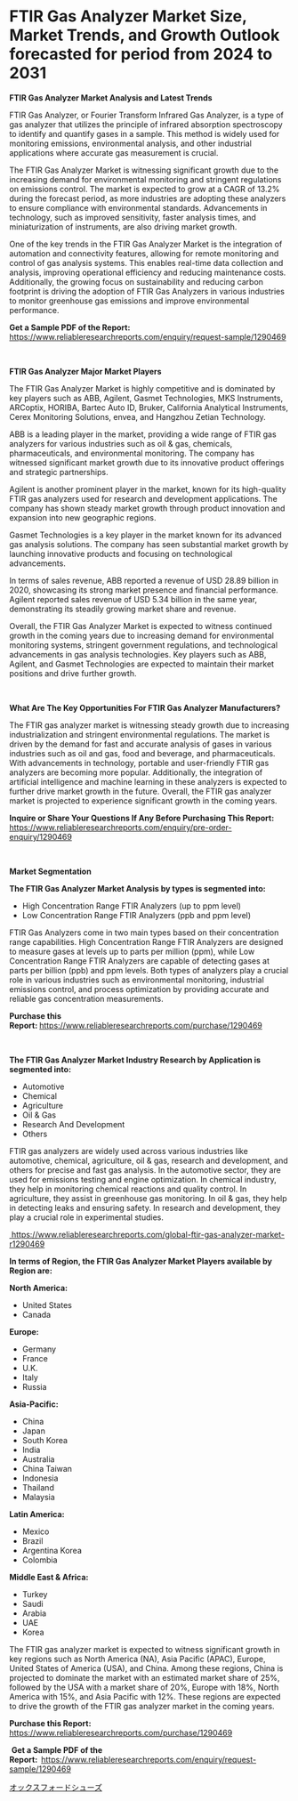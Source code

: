 <p><h1>FTIR Gas Analyzer Market Size, Market Trends, and Growth Outlook forecasted for period from 2024 to 2031</h1></p><p><strong>FTIR Gas Analyzer Market Analysis and Latest Trends</strong></p>
<p><p>FTIR Gas Analyzer, or Fourier Transform Infrared Gas Analyzer, is a type of gas analyzer that utilizes the principle of infrared absorption spectroscopy to identify and quantify gases in a sample. This method is widely used for monitoring emissions, environmental analysis, and other industrial applications where accurate gas measurement is crucial.</p><p>The FTIR Gas Analyzer Market is witnessing significant growth due to the increasing demand for environmental monitoring and stringent regulations on emissions control. The market is expected to grow at a CAGR of 13.2% during the forecast period, as more industries are adopting these analyzers to ensure compliance with environmental standards. Advancements in technology, such as improved sensitivity, faster analysis times, and miniaturization of instruments, are also driving market growth.</p><p>One of the key trends in the FTIR Gas Analyzer Market is the integration of automation and connectivity features, allowing for remote monitoring and control of gas analysis systems. This enables real-time data collection and analysis, improving operational efficiency and reducing maintenance costs. Additionally, the growing focus on sustainability and reducing carbon footprint is driving the adoption of FTIR Gas Analyzers in various industries to monitor greenhouse gas emissions and improve environmental performance.</p></p>
<p><strong>Get a Sample PDF of the Report:&nbsp;</strong> <a href="https://www.reliableresearchreports.com/enquiry/request-sample/1290469">https://www.reliableresearchreports.com/enquiry/request-sample/1290469</a></p>
<p>&nbsp;</p>
<p><strong>FTIR Gas Analyzer Major Market Players</strong></p>
<p><p>The FTIR Gas Analyzer Market is highly competitive and is dominated by key players such as ABB, Agilent, Gasmet Technologies, MKS Instruments, ARCoptix, HORIBA, Bartec Auto ID, Bruker, California Analytical Instruments, Cerex Monitoring Solutions, envea, and Hangzhou Zetian Technology. </p><p>ABB is a leading player in the market, providing a wide range of FTIR gas analyzers for various industries such as oil & gas, chemicals, pharmaceuticals, and environmental monitoring. The company has witnessed significant market growth due to its innovative product offerings and strategic partnerships. </p><p>Agilent is another prominent player in the market, known for its high-quality FTIR gas analyzers used for research and development applications. The company has shown steady market growth through product innovation and expansion into new geographic regions. </p><p>Gasmet Technologies is a key player in the market known for its advanced gas analysis solutions. The company has seen substantial market growth by launching innovative products and focusing on technological advancements. </p><p>In terms of sales revenue, ABB reported a revenue of USD 28.89 billion in 2020, showcasing its strong market presence and financial performance. Agilent reported sales revenue of USD 5.34 billion in the same year, demonstrating its steadily growing market share and revenue. </p><p>Overall, the FTIR Gas Analyzer Market is expected to witness continued growth in the coming years due to increasing demand for environmental monitoring systems, stringent government regulations, and technological advancements in gas analysis technologies. Key players such as ABB, Agilent, and Gasmet Technologies are expected to maintain their market positions and drive further growth.</p></p>
<p>&nbsp;</p>
<p><strong>What Are The Key Opportunities For FTIR Gas Analyzer Manufacturers?</strong></p>
<p><p>The FTIR gas analyzer market is witnessing steady growth due to increasing industrialization and stringent environmental regulations. The market is driven by the demand for fast and accurate analysis of gases in various industries such as oil and gas, food and beverage, and pharmaceuticals. With advancements in technology, portable and user-friendly FTIR gas analyzers are becoming more popular. Additionally, the integration of artificial intelligence and machine learning in these analyzers is expected to further drive market growth in the future. Overall, the FTIR gas analyzer market is projected to experience significant growth in the coming years.</p></p>
<p><strong>Inquire or Share Your Questions If Any Before Purchasing This Report:</strong> <a href="https://www.reliableresearchreports.com/enquiry/pre-order-enquiry/1290469">https://www.reliableresearchreports.com/enquiry/pre-order-enquiry/1290469</a></p>
<p>&nbsp;</p>
<p><strong>Market Segmentation</strong></p>
<p><strong>The FTIR Gas Analyzer Market Analysis by types is segmented into:</strong></p>
<p><ul><li>High Concentration Range FTIR Analyzers (up to ppm level)</li><li>Low Concentration Range FTIR Analyzers (ppb and ppm level)</li></ul></p>
<p><p>FTIR Gas Analyzers come in two main types based on their concentration range capabilities. High Concentration Range FTIR Analyzers are designed to measure gases at levels up to parts per million (ppm), while Low Concentration Range FTIR Analyzers are capable of detecting gases at parts per billion (ppb) and ppm levels. Both types of analyzers play a crucial role in various industries such as environmental monitoring, industrial emissions control, and process optimization by providing accurate and reliable gas concentration measurements.</p></p>
<p><strong>Purchase this Report:&nbsp;</strong><a href="https://www.reliableresearchreports.com/purchase/1290469">https://www.reliableresearchreports.com/purchase/1290469</a></p>
<p>&nbsp;</p>
<p><strong>The FTIR Gas Analyzer Market Industry Research by Application is segmented into:</strong></p>
<p><ul><li>Automotive</li><li>Chemical</li><li>Agriculture</li><li>Oil & Gas</li><li>Research And Development</li><li>Others</li></ul></p>
<p><p>FTIR gas analyzers are widely used across various industries like automotive, chemical, agriculture, oil & gas, research and development, and others for precise and fast gas analysis. In the automotive sector, they are used for emissions testing and engine optimization. In chemical industry, they help in monitoring chemical reactions and quality control. In agriculture, they assist in greenhouse gas monitoring. In oil & gas, they help in detecting leaks and ensuring safety. In research and development, they play a crucial role in experimental studies.</p></p>
<p><a href="https://www.reliableresearchreports.com/global-ftir-gas-analyzer-market-r1290469">&nbsp;https://www.reliableresearchreports.com/global-ftir-gas-analyzer-market-r1290469</a></p>
<p><strong>In terms of Region, the FTIR Gas Analyzer Market Players available by Region are:</strong></p>
<p>
    <p> <strong> North America: </strong>
        <ul>
            <li>United States</li>
            <li>Canada</li>
        </ul>
        </p> 
    <p> <strong> Europe: </strong>
        <ul>
            <li>Germany</li>
            <li>France</li>
            <li>U.K.</li>
            <li>Italy</li>
            <li>Russia</li>
        </ul>
        </p> 
    <p> <strong> Asia-Pacific: </strong>
        <ul>
            <li>China</li>
            <li>Japan</li>
            <li>South Korea</li>
            <li>India</li>
            <li>Australia</li>
            <li>China Taiwan</li>
            <li>Indonesia</li>
            <li>Thailand</li>
            <li>Malaysia</li>
        </ul>
        </p> 
    <p> <strong> Latin America: </strong>
        <ul>
            <li>Mexico</li>
            <li>Brazil</li>
            <li>Argentina Korea</li>
            <li>Colombia</li>
        </ul>
        </p> 
    <p> <strong> Middle East & Africa: </strong>
        <ul>
            <li>Turkey</li>
            <li>Saudi</li>
            <li>Arabia</li>
            <li>UAE</li>
            <li>Korea</li>
        </ul>
    </p>
    </p>
<p><p>The FTIR gas analyzer market is expected to witness significant growth in key regions such as North America (NA), Asia Pacific (APAC), Europe, United States of America (USA), and China. Among these regions, China is projected to dominate the market with an estimated market share of 25%, followed by the USA with a market share of 20%, Europe with 18%, North America with 15%, and Asia Pacific with 12%. These regions are expected to drive the growth of the FTIR gas analyzer market in the coming years.</p></p>
<p><strong>Purchase this Report: </strong><a href="https://www.reliableresearchreports.com/purchase/1290469">https://www.reliableresearchreports.com/purchase/1290469</a></p>
<p>&nbsp;<strong>Get a Sample PDF of the Report:&nbsp;&nbsp;</strong><a href="https://www.reliableresearchreports.com/enquiry/request-sample/1290469">https://www.reliableresearchreports.com/enquiry/request-sample/1290469</a></p>
<p><strong></strong></p>
<p><p><a href="https://github.com/oqoeusbvpadwjs08/Market-Research-Report-List-1/blob/main/288436222448.md">オックスフォードシューズ</a></p></p>